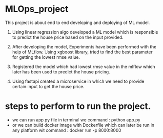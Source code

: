 # MLOps_project
This project is about end to end developing and deploying of ML model.

1. Using linear regression algo developed a ML model which is responsible to predict the house price based on the input provided.

2. After developing the model, Experiments have been performed with the help of MLflow. Using xgboost library, tried to find the best parameter for getting the lowest rmse value.

3. Registered the model which had lowest rmse value in the mlflow which later has been used to predict the house pricing.

4. Using fastapi created a microservice in which we need to provide certain input to get the house price.

# steps to perform to run the project.

- we can run app.py file in terminal we command : python app.py
- or we can build docker image with Dockerfile which can later be run in any platform wit command : docker run -p 8000:8000 <image name>



